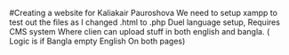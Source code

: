 #Creating a website for Kaliakair Pauroshova
We need to setup xampp to test out the files as I changed .html to .php
Duel language setup, Requires CMS system Where clien can upload stuff in both english and bangla. ( Logic is if Bangla empty English On both pages)

